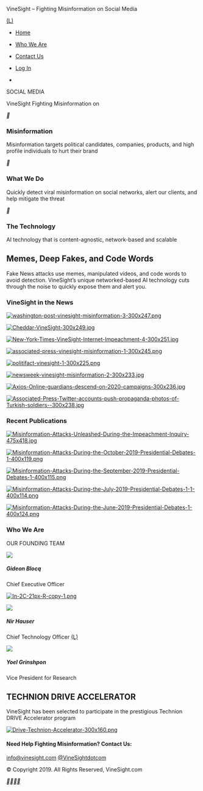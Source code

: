 VineSight – Fighting Misinformation on Social Media

[(L)](https://www.vinesight.com/)

- [Home](https://www.vinesight.com/#HomePage)
- [Who We Are](https://www.vinesight.com/#WhoWeAre)
- [Contact Us](https://www.vinesight.com/#ContactUs)
- [Log In](https://www.vinesight.com/login/)

-

SOCIAL MEDIA

VineSight
Fighting Misinformation on

**

### Misinformation

Misinformation targets political candidates, companies, products, and high profile individuals to hurt their brand

**

### What We Do

Quickly detect viral misinformation on social networks, alert our clients, and help mitigate the threat

**

### The Technology

AI technology that is content-agnostic, network-based and scalable

## Memes, Deep Fakes, and Code Words

Fake News attacks use memes, manipulated videos, and code words to avoid detection. VineSight’s unique networked-based AI technology cuts through the noise to quickly expose them and alert you.

### VineSight in the News

[![washington-post-vinesight-misinformation-3-300x247.png](../_resources/0ac0c59bc3380bb931f58a7419cbe44e.png)](https://www.washingtonpost.com/politics/this-is-your-job-not-ours-orourke-campaign-stung-by-twitter-smear-implores-tech-firms-to-erase-disinformation/2019/09/06/f6db3992-d091-11e9-b29b-a528dc82154a_story.html)

[![Cheddar-VineSight-300x249.jpg](../_resources/a8a13b8fec7cc732f2b223e6ef399b16.jpg)](https://cheddar.com/media/vinesight-uses-ai-to-take-on-misinformation-amid-democratic-primary-race)

[![New-York-Times-VineSight-Internet-Impeachment-4-300x251.jpg](../_resources/9c9f73d3854ac26b8825e6d4e238c1ed.jpg)](https://www.nytimes.com/2019/09/26/technology/trump-impeachment-disinformation.html)

[![associated-press-vinesight-misinformation-1-300x245.png](../_resources/dd3b6e4054b01422e2ea86f89b20dcf0.png)](https://www.apnews.com/bd653f4eb5ed4f34b6c936221c35a3e5)

[![politifact-vinesight-1-300x225.png](../_resources/ebaf63e8b551d87ef5603a06a37b727a.png)](https://www.politifact.com/facebook-fact-checks/statements/2019/sep/13/viral-image/no-evidence-odessa-shooter-had-sticker-his-vehicle/)

[![newsweek-vinesight-misinformation-2-300x233.jpg](../_resources/45f20984892ae4a2ee9b4f75fbe0ae41.jpg)](https://www.newsweek.com/biden-harris-misinformation-july-debates-1452812)

[![Axios-Online-guardians-descend-on-2020-campaigns-300x236.jpg](../_resources/38276c516700410070dbcd35ef46af34.jpg)](https://www.axios.com/online-guardians-descend-on-2020-campaigns-372fd89a-b665-4d5e-a961-44e6874823b5.html)

[![Associated-Press-Twitter-accounts-push-propaganda-photos-of-Turkish-soldiers--300x238.jpg](../_resources/77bb74b86503b78c1d8b9eaa138aa6f5.jpg)](https://apnews.com/7df659c706d04242ac9175645e40a265)

### Recent Publications

[![Misinformation-Attacks-Unleashed-During-the-Impeachment-Inquiry-475x418.jpg](../_resources/80d80c4746209564989f86ca766d4635.jpg)](https://medium.com/@nir_69150/misinformation-attacks-unleashed-during-the-impeachment-inquiry-be1714b42071?source=friends_link&sk=d354a15e010978264afe3b01ee730dd2)

[![Misinformation-Attacks-During-the-October-2019-Presidential-Debates-1-400x119.png](../_resources/0e7b36308b34dfe4d730eeec671fe0e6.png)](https://medium.com/@nir_69150/misinformation-attacks-during-the-october-2019-presidential-debates-506264d01c12?source=friends_link&sk=69ab5e2b6a2d92d2d527c29309ee2d71)

[![Misinformation-Attacks-During-the-September-2019-Presidential-Debates-1-400x115.png](../_resources/b6d0fbc4dd77c309bbc25ec625f9c7a6.png)](https://medium.com/swlh/misinformation-attacks-during-the-september-2019-presidential-debates-ec2a33b8698a?source=friends_link&sk=dc907e3f181f9787ad65a4ef78e896d3)

[![Misinformation-Attacks-During-the-July-2019-Presidential-Debates-1-1-400x114.png](../_resources/93e3f84977096267523254b998207203.png)](https://medium.com/@nir_69150/misinformation-attacks-during-the-july-2019-presidential-debates-3c4a209ccfbf?source=friends_link&sk=b75dd499f73679056cdd88e915c9cd66)

[![Misinformation-Attacks-During-the-June-2019-Presidential-Debates-1-400x124.png](../_resources/e61cfd9ced48458a66903184fd547cf5.png)](https://medium.com/@nir_69150/the-fake-news-landscape-of-the-june-2019-presidential-debates-6303c773f20a?source=friends_link&sk=5de0c7c743e35a65ecc17204f8031600)

### Who We Are

OUR FOUNDING TEAM

[![](../_resources/555abc5e4c943bfad59873341e1e03a7.png)](https://www.linkedin.com/in/gideon-blocq-phd-7732931a/)

##### Gideon Blocq

Chief Executive Officer

[![In-2C-21px-R-copy-1.png](../_resources/4fbe245c249810a3cb0731af360402f9.png)](https://www.linkedin.com/in/gideon-blocq-phd-7732931a/)

[![](../_resources/755d14f958bcaf3401b2526954a8dcfa.png)](https://www.linkedin.com/in/nir-hauser-16bb641/)

##### Nir Hauser

Chief Technology Officer
[(L)](https://www.linkedin.com/in/nir-hauser-16bb641/)

![](../_resources/b5578844b05edb4a72df4a8bd3ca6158.png)

##### Yoel Grinshpon

Vice President for Research

## TECHNION DRIVE ACCELERATOR

VineSight has been selected to participate in the prestigious Technion DRIVE Accelerator program

[![Drive-Technion-Accelerator-300x160.png](../_resources/70bb0cb8d0ddd2d0b60b354985a933fe.png)](https://www.techniondrive.com/)

#### Need Help Fighting Misinformation? Contact Us:

[info@vinesight.com](https://www.vinesight.com/mailto:info@vinesight.com)
[@VineSightdotcom](https://twitter.com/vinesightdotcom)

© Copyright 2019. All Rights Reserved, VineSight.com

[**](https://www.vinesight.com/mailto:info@vinesight.com)[**](https://twitter.com/vinesightdotcom)[**](https://www.facebook.com/vinesightdotcom)[**](https://www.linkedin.com/company/vinesight)